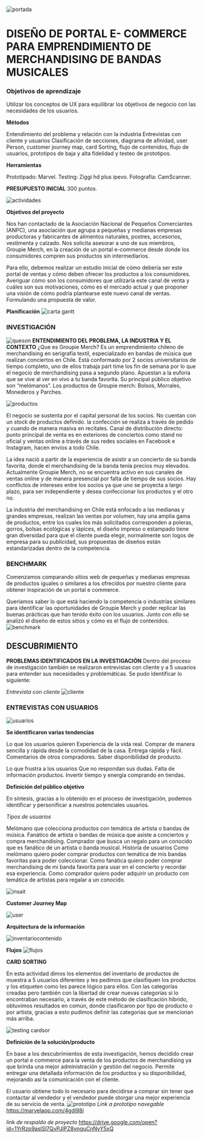 
![portada](https://user-images.githubusercontent.com/39094762/44571341-e96c1200-a756-11e8-9a9c-447828e9c8b0.jpg)

# DISEÑO DE PORTAL  E- COMMERCE PARA EMPRENDIMIENTO DE MERCHANDISING DE BANDAS MUSICALES 


### Objetivos de aprendizaje

Utilizar los conceptos de UX para equilibrar los objetivos de negocio con las necesidades de los usuarios.

**Métodos**

Entendimiento del problema y relación con la industria
Entrevistas con cliente y usuarios
Clasificación de  secciones, diagrama de afinidad, user Person, customer journey map, card Sorting, flujo de contenidos, flujo de usuarios, prototipos de baja y alta fidelidad y testeo de prototipos.


**Herramientas**

Prototipado: Marvel.
Testing: Ziggi hd plus ipevo.
Fotografía: CamScanner.

**PRESUPUESTO INICIAL** 
300 puntos.

![actividades](https://user-images.githubusercontent.com/39094762/44563926-dc3f2b00-a736-11e8-9778-7f527c5fee39.jpg)



**Objetivos del proyecto**

Nos han contactado de la Asociación Nacional de Pequeños Comerciantes (ANPC), una asociación que agrupa a pequeñas y medianas empresas productoras y fabricantes de alimentos naturales, postres, accesorios, vestimenta y calzado.  Nos solicita asesorar a uno de sus miembros, Groupie Merch, en la creación de un portal e-commerce desde donde los consumidores compren sus productos sin intermediarios. 

Para ello, debemos realizar un estudio inicial de cómo debería ser este portal de ventas y cómo deben ofrecer los productos a los consumidores. Averiguar cómo son los consumidores que utilizaría este canal de venta y cuáles son sus motivaciones, cómo es el mercado actual  y que proponer  una visión de cómo podría plantearse este nuevo canal de ventas. Formulando una propuesta de valor.

**Planificación**
![carta gantt](https://user-images.githubusercontent.com/39094762/44565220-5e325280-a73d-11e8-869a-5b0ec8b6649b.jpg)

### INVESTIGACIÓN
![queson](https://user-images.githubusercontent.com/39094762/44572029-f558d380-a758-11e8-9e9f-cc74851435d8.jpg)
**ENTENDIMIENTO DEL PROBLEMA, LA INDUSTRIA Y EL CONTEXTO**
¿Que es Groupie Merch?
Es un emprendimiento chileno de merchandising en serigrafía textil, especializado en bandas de música que realizan conciertos en Chile. 
Está conformado por 2 socios universitarios de tiempo completo, uno de ellos trabaja part time los fin de semana por lo que el negocio de merchandising pasa a segundo plano.
Apuestan a la euforia que se vive al ver en vivo a tu banda favorita. Su principal público objetivo son “melómanos”.
Los productos de Groupie merch: Bolsos, Morrales, Monederos y Parches.

![productos](https://user-images.githubusercontent.com/39094762/44571604-96df2580-a757-11e8-8e8a-134830924bc3.jpg)

El negocio se sustenta por el capital personal de los socios. No cuentan con un stock de productos definido. la confección se realiza a través de pedido y cuando de manera masiva en recitales.
Canal de distribución directo: punto principal de venta es en exteriores de conciertos como stand no oficial y ventas online a través de sus redes sociales en Facebook e Instagram,  hacen envíos a todo Chile.

La idea nació a partir de la experiencia de asistir a un concierto de su banda favorita, donde el merchandising de la banda tenía precios muy elevados. Actualmente Groupie Merch, no se encuentra activo en sus canales de ventas online y de manera presencial por falta de tiempo de sus socios.
Hay conflictos de intereses entre los socios ya que uno se proyecta a largo plazo, para ser independiente y desea confeccionar los productos y el otro no.

La industria del merchandising en Chile está enfocado a las medianas y grandes empresas, realizan las ventas por volumen, hay una amplia gama de productos, entre los cuales los más solicitados corresponden a poleras, gorros, bolsas ecológicas y lápices, el diseño impreso o estampado tiene  gran diversidad para que el cliente pueda elegir, normalmente son logos de empresa para su publicidad, sus propuestas de diseños están estandarizadas dentro de la competencia.


### BENCHMARK

Comenzamos comparando sitios web  de pequeñas y medianas empresas de  productos  iguales o similares a los ofrecidos por nuestro cliente para obtener inspiración de un portal e commerce.

Queríamos saber lo que está haciendo la competencia o industrias similares para identificar las oportunidades de Groupie Merch y poder replicar las buenas prácticas que han tenido éxito con los usuarios. Junto con ello se analizó el diseño de estos sitios y cómo es el flujo de contenidos.
![benchmark](https://user-images.githubusercontent.com/39094762/44565209-5a063500-a73d-11e8-8d5c-b81e2c52b22f.jpg)

## DESCUBRIMIENTO
**PROBLEMAS IDENTIFICADOS EN LA INVESTIGACIÓN**
Dentro del proceso de investigación también se realizaron entrevistas con cliente y a 5 usuarios  para entender sus necesidades y problemáticas. Se pudo identificar lo siguiente:

*Entrevista con cliente*
![cliente](https://user-images.githubusercontent.com/39094762/44565452-99815100-a73e-11e8-8af3-a908fb191768.jpg)

### ENTREVISTAS CON USUARIOS
![usuarios](https://user-images.githubusercontent.com/39094762/44565457-9be3ab00-a73e-11e8-8608-70c732f99497.jpg)

**Se identificaron varias tendencias**

Lo que los usuarios quieren
Experiencia de la vida real.
Comprar de manera sencilla y rápida desde la comodidad de la casa.
Entrega rápida y fácil.
Comentarios de otros compradores.
Saber disponibilidad de producto.

Lo que frustra a los usuarios
Que no respondan sus dudas.
Falta de información productos.
Invertir tiempo y energía comprando en tiendas.
   
**Definición del público objetivo**

En síntesis, gracias a lo obtenido en el proceso de investigación, podemos identificar y personificar a nuestros potenciales usuarios.

*Tipos de usuarios*

Melómano que colecciona productos con temática de artista o bandas de música.
Fanático de artista o bandas de música que asiste a conciertos y compra merchandising.
Comprador que busca un regalo para un conocido que es fanático de un artista o banda musical.
Historia de usuarios
Como melómano quiero poder comprar productos con temática de mis bandas favoritas para poder coleccionar.
Como fanática quiero poder comprar merchandising de mi banda favorita para usar en el concierto y recordar esa experiencia.
Como comprador quiero poder adquirir un producto con temática de artistas para regalar a un conocido.

![insait](https://user-images.githubusercontent.com/39094762/44571663-c857f100-a757-11e8-95e1-6afab4944aab.jpg)


**Customer Journey Map**

![user](https://user-images.githubusercontent.com/39094762/44571758-15d45e00-a758-11e8-84f7-fb6e1e69fb44.jpg)


**Arquitectura de la información**

![inventariocontenido](https://user-images.githubusercontent.com/39094762/44565482-b584f280-a73e-11e8-9092-5eb3bf690332.jpg)

**Flujos**
![flujos](https://user-images.githubusercontent.com/39094762/44571812-4b794700-a758-11e8-8bd3-381a3787a626.jpg)

**CARD SORTING**

En esta actividad dimos los elementos del inventario de productos de muestra a 5 usuarios diferentes y les pedimos que clasifiquen los productos y los etiqueten como les parece lógico para ellos.
Con las categorías creadas pero también con la libertad de crear nuevas categorías si lo encontraban necesario, a través de este método de clasificación híbrido, obtuvimos resultados en común, donde clasificaron  por tipo de producto o por artista, gracias a esto pudimos definir las categorías  que se mencionan más arriba.

![testing cardsor](https://user-images.githubusercontent.com/39094762/44565478-b1f16b80-a73e-11e8-86a5-f0a5a191a322.jpg)

**Definición de la solución/producto**

En base a los descubrimientos de esta investigación, hemos decidido crear un portal e commerce para la venta de los productos de merchandising ya que brinda una mejor administración y gestión del negocio. Permite entregar una detallada información de los productos y su disponibilidad, mejorando así la comunicación con el cliente. 

El usuario obtiene todo lo necesario para decidirse a comprar sin tener que contactar al vendedor  y  el vendedor  puede otorgar una mejor experiencia de su servicio de venta.
![prototipo](https://user-images.githubusercontent.com/39094762/44571862-7368aa80-a758-11e8-9473-9dc63fa01c80.jpg)
*Link a prototipo navegable*
https://marvelapp.com/4gdj98i 

*link de respaldo de proyecto*
https://drive.google.com/open?id=1YrRzp9aslSl7QvPJIPZ8vnguCnNyY5xQ


